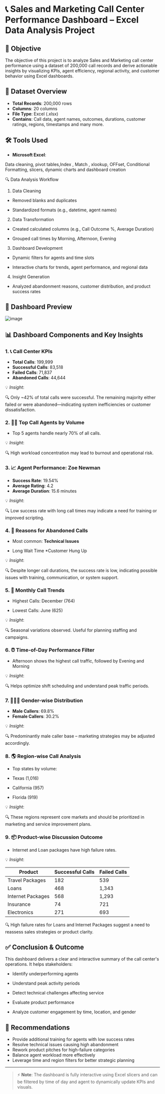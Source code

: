 # 📞 Sales and Marketing Call Center Performance Dashboard – Excel Data Analysis Project

## 🎯 Objective
The objective of this project is to analyze Sales and Marketing call center performance using a dataset of 200,000 call records and derive actionable insights by visualizing KPIs, agent efficiency, regional activity, and customer behavior using Excel dashboards.

## 📁 Dataset Overview

- **Total Records**: 200,000 rows  
- **Columns**: 20 columns  
- **File Type**: Excel (.xlsx)  
- **Contains**: Call data, agent names, outcomes, durations, customer ratings, regions, timestamps  and many more.

## 🛠️ Tools Used

- **Microsoft Excel**: 

Data cleaning, pivot tables,Index , Match , xlookup, OFFset, Conditional Formatting, slicers, dynamic charts and dashboard creation

🔍 Data Analysis Workflow

1. Data Cleaning

* Removed blanks and duplicates

* Standardized formats (e.g., datetime, agent names)

2. Data Transformation

* Created calculated columns (e.g., Call Outcome %, Average Duration)

* Grouped call times by Morning, Afternoon, Evening

3. Dashboard Development

* Dynamic filters for agents and time slots

* Interactive charts for trends, agent performance, and regional data

4. Insight Generation

* Analyzed abandonment reasons, customer distribution, and product success rates



## 📸 Dashboard Preview
![image](https://github.com/user-attachments/assets/c9760bde-2bc0-4ff3-ab3c-e26333b4988b)


## 📊 Dashboard Components and Key Insights

### 1. 📞 Call Center KPIs
- **Total Calls**: 199,999  
- **Successful Calls**: 83,518  
- **Failed Calls**: 71,837  
- **Abandoned Calls**: 44,644  

💡 *Insight*:

🔍 Only ~42% of total calls were successful. The remaining majority either failed or were abandoned—indicating system inefficiencies or customer dissatisfaction.

### 2. 🧑‍💼 Top Call Agents by Volume
- Top 5 agents handle nearly 70% of all calls.

💡 *Insight*: 

🔍 High workload concentration may lead to burnout and operational risk.

### 3. 📈 Agent Performance: Zoe Newman
- **Success Rate**: 19.54%
- **Average Rating**: 4.2
- **Average Duration**: 15.6 minutes

💡 *Insight*: 

🔍 Low success rate with long call times may indicate a need for training or improved scripting.

### 4. 🔧 Reasons for Abandoned Calls
- Most common: **Technical Issues**
* Long Wait Time
*Customer Hung Up

💡 *Insight*: 

🔍 Despite longer call durations, the success rate is low, indicating possible issues with training, communication, or system support.

### 5. 📅 Monthly Call Trends

* Highest Calls: December (764)

* Lowest Calls: June (625)

💡 *Insight*: 

🔍 Seasonal variations observed. Useful for planning staffing and campaigns.


### 6. ⏰ Time-of-Day Performance Filter

* Afternoon shows the highest call traffic, followed by Evening and Morning

💡 *Insight*: 

🔍 Helps optimize shift scheduling and understand peak traffic periods.

### 7. 👨‍👩‍👧 Gender-wise Distribution

- **Male Callers**: 69.8%
- **Female Callers**: 30.2%

💡 *Insight*: 

🔍 Predominantly male caller base – marketing strategies may be adjusted accordingly.

### 8. 🌎 Region-wise Call Analysis

- Top states by volume: 

* Texas (1,016)

* California (957)

* Florida (919)

💡 *Insight*: 

🔍 These regions represent core markets and should be prioritized in marketing and service improvement plans.

### 9. 📦 Product-wise Discussion Outcome

- Internet and Loan packages have high failure rates.

💡 *Insight*: 

| Product           | Successful Calls | Failed Calls |
| ----------------- | ---------------- | ------------ |
| Travel Packages   | 182              | 539          |
| Loans             | 468              | 1,343        |
| Internet Packages | 568              | 1,293        |
| Insurance         | 74               | 721          |
| Electronics       | 271              | 693          |


🔍 High failure rates for Loans and Internet Packages suggest a need to reassess sales strategies or product clarity.

## ✅ Conclusion & Outcome

This dashboard delivers a clear and interactive summary of the call center's operations. It helps stakeholders:

* Identify underperforming agents

* Understand peak activity periods

* Detect technical challenges affecting service

* Evaluate product performance

* Analyze customer engagement by time, location, and gender

## 📌 Recommendations

- Provide additional training for agents with low success rates
- Resolve technical issues causing high abandonment
- Rework product pitches for high-failure categories
- Balance agent workload more effectively
- Leverage time and region filters for better strategic planning

---

> ⚡ **Note**: The dashboard is fully interactive using Excel slicers and can be filtered by time of day and agent to dynamically update KPIs and visuals.
